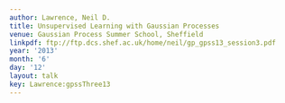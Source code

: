 ```yaml
---
author: Lawrence, Neil D.
title: Unsupervised Learning with Gaussian Processes
venue: Gaussian Process Summer School, Sheffield
linkpdf: ftp://ftp.dcs.shef.ac.uk/home/neil/gp_gpss13_session3.pdf
year: '2013'
month: '6'
day: '12'
layout: talk
key: Lawrence:gpssThree13
---
```


